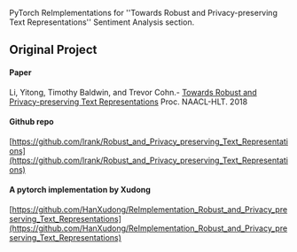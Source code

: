 PyTorch ReImplementations for ''Towards Robust and Privacy-preserving Text Representations'' Sentiment Analysis section.

## Original Project

#### Paper

Li, Yitong, Timothy Baldwin, and Trevor Cohn.- [Towards Robust and Privacy-preserving Text Representations](https://aclanthology.org/P18-2005.pdf) Proc. NAACL-HLT. 2018

#### Github repo

[https://github.com/lrank/Robust_and_Privacy_preserving_Text_Representations](https://github.com/lrank/Robust_and_Privacy_preserving_Text_Representations)

#### A pytorch implementation by Xudong

[https://github.com/HanXudong/ReImplementation_Robust_and_Privacy_preserving_Text_Representations](https://github.com/HanXudong/ReImplementation_Robust_and_Privacy_preserving_Text_Representations)
